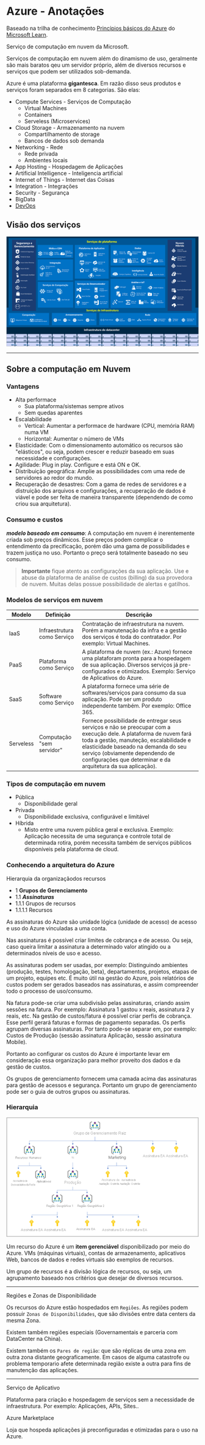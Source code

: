 # Azure - Anotações #

Baseado na trilha de conhecimento [Princípios básicos do Azure](https://docs.microsoft.com/pt-br/learn/paths/az-900-describe-cloud-concepts/) do [Microsoft Learn](https://docs.microsoft.com/pt-br/learn).

Serviço de computação em nuvem da Microsoft. 

Serviços de computação em nuvem além do dinamismo de uso, geralmente são mais baratos qeu um servidor próprio, além de diversos recursos e serviços que podem ser utilizados sob-demanda. 

Azure é uma plataforma **gigantesca**. Em razão disso seus produtos e serviços foram separados em 8 categorias. São elas:

- Compute Services - Serviços de Computação
  - Virtual Machines
  - Containers
  - Serveless (Microservices)
- Cloud Storage - Armazenamento na nuvem
  - Compartilhamento de storage
  - Bancos de dados sob demanda
- Networking - Rede
  - Rede privada
  - Ambientes locais
- App Hosting - Hospedagem de Aplicações
- Artificial Intelligence - Inteligencia artificial
- Internet of   Things - Internet das Coisas
- Integration - Integrações
- Security - Segurança  
- BigData
- [DevOps][1]

[1]: <https://en.wikipedia.org/wiki/DevOps> "Conceito de DevOps (in english)"

## Visão dos serviços ##
!["visão dos produtos"](azure-services.png)

---

## Sobre a computação em Nuvem ##
[^1]: SobreCloud

### Vantagens ###

- Alta performace
  - Sua plataforma/sistemas sempre ativos
  - Sem quedas aparentes
- Escalabilidade
  - Vertical: Aumentar a performace de hardware (CPU, memória RAM) numa VM
  - Horizontal: Aumentar o número de VMs
- Elasticidade: Com o dimensionamento automático os recursos são "elásticos", ou seja, podem crescer e reduzir baseado em suas necessidade e configurações.
- Agilidade: Plug in play. Configure e está ON e OK.
- Distribuição geográfica: Amplie as possibilidades com uma rede de servidores ao redor do mundo.
- Recuperação de desastres: Com a gama de redes de servidores e a distruição dos arquivos e configurações, a recuperação de dados é viável e pode ser feita de maneira transparente (dependendo de como criou sua arquitetura).

### Consumo e custos ###

***modelo baseado em consumo***: 
A computação em nuvem é inerentemente criada sob preços dinâmicos. Esse preços podem complicar o entendimento da precificação, porém dão uma gama de possibilidades e trazem justiça no uso. Portanto o preço será totalmente baseado no seu consumo. 

> **Importante** fique atento as configurações da sua aplicação. Use e abuse da plataforma de análise de custos (billing) da sua provedora de nuvem. Muitas delas possue possibilidade de alertas e gatilhos.

### Modelos de serviços em nuvem ###

| Modelo | Definição | Descrição |
|--------|-----------|-----------|
| IaaS   | Infraestrutura como Serviço | Contratação de infraestrutura na nuvem. Porém a manutenação da infra e a gestão dos serviços é toda do contratador. Por exemplo: Virtual Machines. |
| PaaS   | Plataforma como Serviço | A plataforma de nuvem (ex.: Azure) fornece uma plataforam pronta para a hospedagem de sua aplicação. Diversos serviços já pre-configurados e otimizados. Exemplo: Serviço de Aplicativos do Azure. |
| SaaS | Software como Serviço | A plataforma fornece uma série de softwares/serviços para consumo da sua aplicação. Pode ser um produto independente também. Por exemplo: Office 365. |
| Serveless | Computação "sem servidor" | Fornece possibilidade de entregar seus serviços e não se preocupar com a execução dele. A plataforma de nuvem fará toda a gestão, manuteção, escalabilidade e elasticidade baseado na demanda do seu serviço (obviamente dependendo de configurações que determinar e da arquitetura da sua aplicação). |

### Tipos de computação em nuvem ###
- Pública
  - Disponibilidade geral
- Privada
  - Disponibilidade exclusiva, configurável e limitável
- Híbrida
  - Misto entre uma nuvem pública geral e exclusiva. Exemplo: Aplicação necessita de uma segurança e controle total de determinada rotira, porém necessita também de serviços públicos disponíveis pela plataforma de cloud.

### Conhecendo a arquitetura do Azure ###

Hierarquia da organizaçãodos recursos
- 1 **Grupos de Gerenciamento**
- 1.1 ***Assinaturas***
- 1.1.1 Grupos de recursos
- 1.1.1.1 Recursos

As assinaturas do Azure são unidade lógica (unidade de acesso) de acesso e uso do Azure vinculadas a uma conta.

Nas assinaturas é possível criar limites de cobrança e de acesso. Ou seja, caso queira limitar a assinatura a determinado valor atingido ou a determinados níveis de uso e acesso.

As assinaturas podem ser usadas, por exemplo: Distinguindo ambientes (produção, testes, homologação, beta), departamentos, projetos, etapas de um projeto, equipes etc. É muito útil na gestão do Azure, pois relatórios de custos podem ser gerados baseados nas assinaturas, e assim compreender todo o processo de uso/consumo.

Na fatura pode-se criar uma subdivisão pelas assinaturas, criando assim sessões na fatura. Por exemplo: Assinatura 1 gastou x reais, assinatura 2 y reais, etc.
Na gestão de custos/fatura é possível criar perfis de cobrança. Esse perfil gerará faturas e formas de pagamento separadas. Os perfis agrupam diversas assinaturas. Por tanto pode-se separar em, por exemplo: Custos de Produção (sessão assinatura Aplicação, sessão assinatura Mobile).

Portanto ao configurar os custos do Azure é importante levar em consideração essa organização para melhor proveito dos dados e da gestão de custos.

Os grupos de gerenciamento fornecem uma camada acima das assinaturas para gestão de acessos e segurança. Portanto um grupo de gerenciamento pode ser o guia de outros grupos ou assinaturas.

### Hierarquia ###
![Hierarquia](management-groups-and-subscriptions.png)

Um recurso do Azure é um **item gerenciável** disponibilizado por meio do Azure. VMs (máquinas virtuais), contas de armazenamento, aplicativos Web, bancos de dados e redes virtuais são exemplos de recursos.

Um grupo de recursos é a divisão lógica de recursos, ou seja, um agrupamento baseado nos critérios que desejar de diversos recursos.

---
Regiões e Zonas de Disponibilidade

Os recursos do Azure estão hospedados em `Regiões`. 
As regiões podem possuir `Zonas de Disponibilidades`, que são divisões entre data centers da mesma Zona. 

Existem também regiões especiais (Governamentais e parceria com DataCenter na China).

Existem também os `Pares de região`: que são réplicas de uma zona em outra zona distante geograficamente. Em casos de alguma catastrofe ou problema temporario afete determinada região existe a outra para fins de manutenção das aplicações. 

---
Serviço de Aplicativo

Plataforma para criação e hospedagem de serviços sem a necessidade de infraestrutura. Por exemplo: Aplicações, APIs, Sites..

Azure Marketplace

Loja que hospeda aplicações já preconfiguradas e otimizadas para o uso na Azure.
